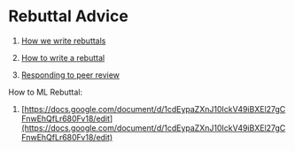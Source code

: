 # Rebuttal Advice

1. [How we write rebuttals](https://deviparikh.medium.com/how-we-write-rebuttals-dc84742fece1)

2. [How to write a rebuttal](https://medium.com/@stub_AS/how-to-write-a-rebuttal-31e93c4f4b3f)

3. [Responding to peer review](https://matt.might.net/articles/peer-review-rebuttals/)

How to ML Rebuttal: 

1. [https://docs.google.com/document/d/1cdEypaZXnJ10IckV49iBXEl27gCFnwEhQfLr680Fv18/edit](https://docs.google.com/document/d/1cdEypaZXnJ10IckV49iBXEl27gCFnwEhQfLr680Fv18/edit)